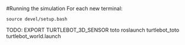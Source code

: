 #Running the simulation
For each new terminal:

  `source devel/setup.bash`

TODO: EXPORT TURTLEBOT_3D_SENSOR toto
roslaunch turtlebot_toto turtlebot_world.launch
